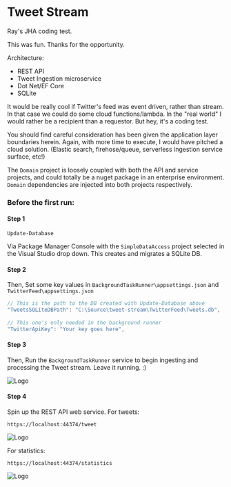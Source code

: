 # Tweet Stream
 
Ray's JHA coding test.
 
This was fun. Thanks for the opportunity. 
 
Architecture:
- REST API 
- Tweet Ingestion microservice
- Dot Net/EF Core
- SQLite
 
It would be really cool if Twitter's feed was event driven, rather than stream. In that case we could do some cloud functions/lambda. In the "real world" I would rather be a recipient than a requestor. But hey, it's a coding test.
 
You should find careful consideration has been given the application layer boundaries herein. Again, with more time to execute, I would have pitched a cloud solution. (Elastic search, firehose/queue, serverless ingestion service surface, etc!)
 
The `Domain` project is loosely coupled with both the API and service projects, and could totally be a nuget package in an enterprise environment. `Domain` dependencies are injected into both projects respectively. 
 
### Before the first run:
#### Step 1
```
Update-Database
```
Via Package Manager Console with the `SimpleDataAccess` project selected in the Visual Studio drop down. This creates and migrates a SQLite DB.
 
#### Step 2
Then, Set some key values in `BackgroundTaskRunner\appsettings.json` and `TwitterFeed\appsettings.json`
```JavaScript
// This is the path to the DB created with Update-Database above
"TweetsSQLiteDBPath": "C:\Source\tweet-stream\TwitterFeed\Tweets.db",
 
// This one's only needed in the background runner
"TwitterApiKey": "Your key goes here",
```
 
#### Step 3
Then, Run the `BackgroundTaskRunner` service to begin ingesting and processing the Tweet stream. Leave it running. :)
 
![Logo](https://i.ibb.co/bPMWN6L/feed.png)
 
#### Step 4
Spin up the REST API web service. For tweets:
```
https://localhost:44374/tweet
```
![Logo](https://i.ibb.co/dgz9sn7/rest.png)
 
For statistics:
```
https://localhost:44374/statistics
```
![Logo](https://i.ibb.co/5cTBfNQ/stats.png)